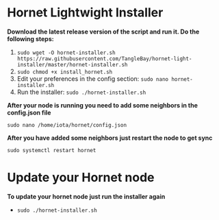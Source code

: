# Hornet Lightwight Installer #

**Download the latest release version of the script and run it. Do the following steps:**

1. `sudo wget -O hornet-installer.sh https://raw.githubusercontent.com/TangleBay/hornet-light-installer/master/hornet-installer.sh`
2. `sudo chmod +x install_hornet.sh`
3. Edit your preferences in the config section: `sudo nano hornet-installer.sh` 
4. Run the installer: `sudo ./hornet-installer.sh`

**After your node is running you need to add some neighbors in the config.json file**

`sudo nano /home/iota/hornet/config.json`

**After you have added some neighbors just restart the node to get sync**

`sudo systemctl restart hornet`

# Update your Hornet node #

**To update your hornet node just run the installer again**
- `sudo ./hornet-installer.sh`